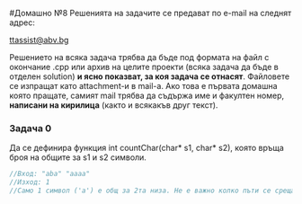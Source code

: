 #Домашно №8
Решенията на задачите се предават по e-mail на следнят адрес:

ttassist@abv.bg

Решението на всяка задача трябва да бъде под формата на файл с окончание .cpp или архив на целите проекти (всяка задача да бъде в отделен solution) **и ясно показват, за коя задача се отнасят**. Файловете се изпращат като attachment-и в mail-a. Ако това е първата домашна която пращате, самият mail трябва да съдържа име и факултен номер, **написани на кирилица** (както и всякакъв друг текст). 

### Задача 0

Да се дефинира функция int countChar(char* s1, char* s2), която връща броя на общите за s1 и s2 символи.
```c++
//Вход: "aba" "aaaa"
//Изход: 1 
//Само 1 символ ('а') е общ за 2та низа. Не е важно колко пъти се среща.
```
